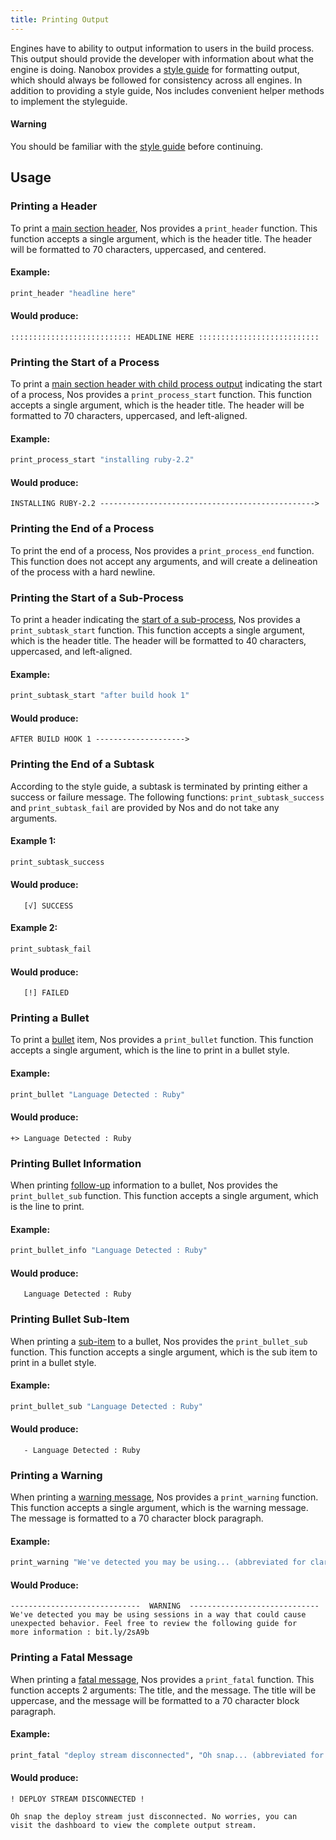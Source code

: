 ```yaml
---
title: Printing Output
---
```


Engines have to ability to output information to users in the build process. This output should provide the developer with information about what the engine is doing. Nanobox provides a [style guide](/engines/style-guide) for formatting output, which should always be followed for consistency across all engines. In addition to providing a style guide, Nos includes convenient helper methods to implement the styleguide.

#### Warning
You should be familiar with the [style guide](/engines/style-guide) before continuing.

## Usage

### Printing a Header

To print a [main section header](/engines/style-guide#main-section-header), Nos provides a `print_header` function. This function accepts a single argument, which is the header title. The header will be formatted to 70 characters, uppercased, and centered.

#### Example:
```bash
print_header "headline here"
```

#### Would produce:
```text
::::::::::::::::::::::::::: HEADLINE HERE :::::::::::::::::::::::::::
```

### Printing the Start of a Process

To print a [main section header with child process output](/engines/style-guide/#main-section-with-child-process-output) indicating the start of a process, Nos provides a `print_process_start` function. This function accepts a single argument, which is the header title. The header will be formatted to 70 characters, uppercased, and left-aligned.

#### Example:
```bash
print_process_start "installing ruby-2.2"
```

#### Would produce:
```text
INSTALLING RUBY-2.2 ------------------------------------------------>
```

### Printing the End of a Process
To print the end of a process, Nos provides a `print_process_end` function. This function does not accept any arguments, and will create a delineation of the process with a hard newline.

### Printing the Start of a Sub-Process

To print a header indicating the [start of a sub-process](/engines/style-guide/#sub-tasks-with-success-failure-status), Nos provides a `print_subtask_start` function. This function accepts a single argument, which is the header title. The header will be formatted to 40 characters, uppercased, and left-aligned.

#### Example:
```bash
print_subtask_start "after build hook 1"
```

#### Would produce:
```text
AFTER BUILD HOOK 1 -------------------->
```

### Printing the End of a Subtask
According to the style guide, a subtask is terminated by printing either a success or failure message. The following functions: `print_subtask_success` and `print_subtask_fail` are provided by Nos and do not take any arguments.

#### Example 1:
```bash
print_subtask_success
```

#### Would produce:
```text
   [√] SUCCESS
```

#### Example 2:
```bash
print_subtask_fail
```

#### Would produce:
```text
   [!] FAILED
```

### Printing a Bullet
To print a [bullet](/engines/style-guide/#tasks) item, Nos provides a `print_bullet` function. This function accepts a single argument, which is the line to print in a bullet style.

#### Example:
```bash
print_bullet "Language Detected : Ruby"
```

#### Would produce:
```text
+> Language Detected : Ruby
```

### Printing Bullet Information
When printing [follow-up](/engines/style-guide/#tasks) information to a bullet, Nos provides the `print_bullet_sub` function. This function accepts a single argument, which is the line to print.

#### Example:
```bash
print_bullet_info "Language Detected : Ruby"
```

#### Would produce:
```text
   Language Detected : Ruby
```

### Printing Bullet Sub-Item
When printing a [sub-item](/engines/style-guide/#tasks) to a bullet, Nos provides the `print_bullet_sub` function. This function accepts a single argument, which is the sub item to print in a bullet style.

#### Example:
```bash
print_bullet_sub "Language Detected : Ruby"
```

#### Would produce:
```text
   - Language Detected : Ruby
```

### Printing a Warning
When printing a [warning message](/engines/style-guide/#warning), Nos provides a `print_warning` function. This function accepts a single argument, which is the warning message. The message is formatted to a 70 character block paragraph.

#### Example:
```bash
print_warning "We've detected you may be using... (abbreviated for clarity)"
```

#### Would Produce:
```text
-----------------------------  WARNING  -----------------------------
We've detected you may be using sessions in a way that could cause
unexpected behavior. Feel free to review the following guide for
more information : bit.ly/2sA9b
```

### Printing a Fatal Message
When printing a [fatal message](/engines/style-guide/#fatal-errors), Nos provides a `print_fatal` function. This function accepts 2 arguments: The title, and the message. The title will be uppercase, and the message will be formatted to a 70 character block paragraph.

#### Example:
```bash
print_fatal "deploy stream disconnected", "Oh snap... (abbreviated for clarity)"
```

#### Would produce:
```text
! DEPLOY STREAM DISCONNECTED !

Oh snap the deploy stream just disconnected. No worries, you can
visit the dashboard to view the complete output stream.
```
